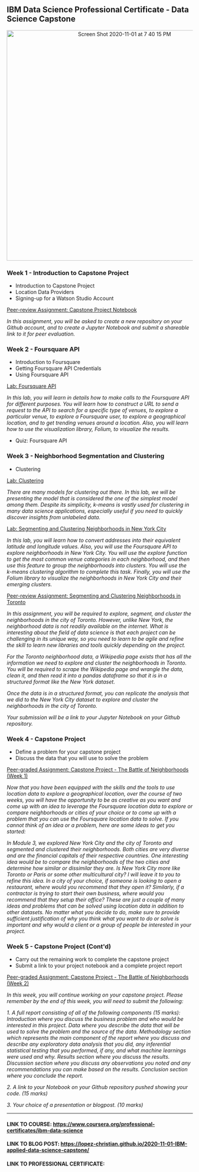## <div class="text-align-center">IBM Data Science Professional Certificate - Data Science Capstone</div>

<p align="center">
<img width="622" alt="Screen Shot 2020-11-01 at 7 40 15 PM" src="https://user-images.githubusercontent.com/53641091/97827787-2064d900-1c7a-11eb-8f69-42e6ac47c367.png">
</p>

### Week 1 - Introduction to Capstone Project
* Introduction to Capstone Project
* Location Data Providers
* Signing-up for a Watson Studio Account

<ins>Peer-review Assignment: Capstone Project Notebook</ins>

*In this assignment, you will be asked to create a new repository on your Github account, and to create a Jupyter Notebook and submit a shareable link to it for peer evaluation.*

### Week 2 - Foursquare API
* Introduction to Foursquare
* Getting Foursquare API Credentials
* Using Foursquare API

<ins>Lab: Foursquare API</ins>

*In this lab, you will learn in details how to make calls to the Foursquare API for different purposes. You will learn how to construct a URL to send a request to the API to search for a specific type of venues, to explore a particular venue, to explore a Foursquare user, to explore a geographical location, and to get trending venues around a location. Also, you will learn how to use the visualization library, Folium, to visualize the results.*

* Quiz: Foursquare API

### Week 3 - Neighborhood Segmentation and Clustering
* Clustering

<ins>Lab: Clustering</ins>

*There are many models for clustering out there. In this lab, we will be presenting the model that is considered the one of the simplest model among them. Despite its simplicity, k-means is vastly used for clustering in many data science applications, especially useful if you need to quickly discover insights from unlabeled data.*

<ins>Lab: Segmenting and Clustering Neighborhoods in New York City</ins>

*In this lab, you will learn how to convert addresses into their equivalent latitude and longitude values. Also, you will use the Foursquare API to explore neighborhoods in New York City. You will use the explore function to get the most common venue categories in each neighborhood, and then use this feature to group the neighborhoods into clusters. You will use the k-means clustering algorithm to complete this task. Finally, you will use the Folium library to visualize the neighborhoods in New York City and their emerging clusters.*

<ins>Peer-review Assignment: Segmenting and Clustering Neighborhoods in Toronto</ins>

*In this assignment, you will be required to explore, segment, and cluster the neighborhoods in the city of Toronto. However, unlike New York, the neighborhood data is not readily available on the internet. What is interesting about the field of data science is that each project can be challenging in its unique way, so you need to learn to be agile and refine the skill to learn new libraries and tools quickly depending on the project.*

*For the Toronto neighborhood data, a Wikipedia page exists that has all the information we need to explore and cluster the neighborhoods in Toronto. You will be required to scrape the Wikipedia page and wrangle the data, clean it, and then read it into a pandas dataframe so that it is in a structured format like the New York dataset.*

*Once the data is in a structured format, you can replicate the analysis that we did to the New York City dataset to explore and cluster the neighborhoods in the city of Toronto.*

*Your submission will be a link to your Jupyter Notebook on your Github repository.*

### Week 4 - Capstone Project
* Define a problem for your capstone project
* Discuss the data that you will use to solve the problem

<ins>Peer-graded Assignment: Capstone Project - The Battle of Neighborhoods (Week 1)</ins>

*Now that you have been equipped with the skills and the tools to use location data to explore a geographical location, over the course of two weeks, you will have the opportunity to be as creative as you want and come up with an idea to leverage the Foursquare location data to explore or compare neighborhoods or cities of your choice or to come up with a problem that you can use the Foursquare location data to solve. If you cannot think of an idea or a problem, here are some ideas to get you started:*

*In Module 3, we explored New York City and the city of Toronto and segmented and clustered their neighborhoods. Both cities are very diverse and are the financial capitals of their respective countries. One interesting idea would be to compare the neighborhoods of the two cities and determine how similar or dissimilar they are. Is New York City more like Toronto or Paris or some other multicultural city? I will leave it to you to refine this idea.
In a city of your choice, if someone is looking to open a restaurant, where would you recommend that they open it? Similarly, if a contractor is trying to start their own business, where would you recommend that they setup their office?
These are just a couple of many ideas and problems that can be solved using location data in addition to other datasets. No matter what you decide to do, make sure to provide sufficient justification of why you think what you want to do or solve is important and why would a client or a group of people be interested in your project.*

### Week 5 - Capstone Project (Cont'd)
* Carry out the remaining work to complete the capstone project
* Submit a link to your project notebook and a complete project report

<ins>Peer-graded Assignment: Capstone Project - The Battle of Neighborhoods (Week 2)</ins>

*In this week, you will continue working on your capstone project. Please remember by the end of this week, you will need to submit the following:*

*1. A full report consisting of all of the following components (15 marks):
Introduction where you discuss the business problem and who would be interested in this project.
Data where you describe the data that will be used to solve the problem and the source of the data.
Methodology section which represents the main component of the report where you discuss and describe any exploratory data analysis that you did, any inferential statistical testing that you performed, if any, and what machine learnings were used and why.
Results section where you discuss the results.
Discussion section where you discuss any observations you noted and any recommendations you can make based on the results.
Conclusion section where you conclude the report.*

*2. A link to your Notebook on your Github repository pushed showing your code. (15 marks)*

*3. Your choice of a presentation or blogpost. (10 marks)*
___

#### LINK TO COURSE: https://www.coursera.org/professional-certificates/ibm-data-science
#### LINK TO BLOG POST: https://lopez-christian.github.io/2020-11-01-IBM-applied-data-science-capstone/
#### LINK TO PROFESSIONAL CERTIFICATE: 
